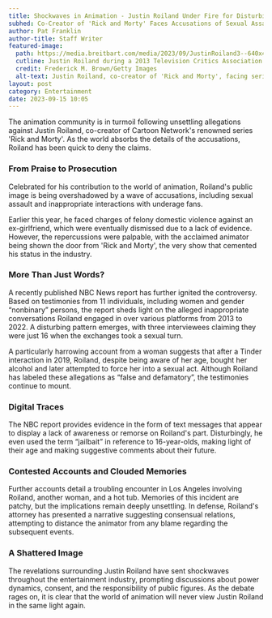 ```yaml
---
title: Shockwaves in Animation - Justin Roiland Under Fire for Disturbing Allegations
subhed: Co-Creator of 'Rick and Morty' Faces Accusations of Sexual Assault and Inappropriate Messaging
author: Pat Franklin
author-title: Staff Writer
featured-image: 
  path: https://media.breitbart.com/media/2023/09/JustinRoiland3--640x480.jpg
  cutline: Justin Roiland during a 2013 Television Critics Association tour event.
  credit: Frederick M. Brown/Getty Images
  alt-text: Justin Roiland, co-creator of 'Rick and Morty', facing serious allegations.
layout: post
category: Entertainment
date: 2023-09-15 10:05
---
```


The animation community is in turmoil following unsettling allegations against Justin Roiland, co-creator of Cartoon Network's renowned series 'Rick and Morty'. As the world absorbs the details of the accusations, Roiland has been quick to deny the claims.

### From Praise to Prosecution

Celebrated for his contribution to the world of animation, Roiland's public image is being overshadowed by a wave of accusations, including sexual assault and inappropriate interactions with underage fans.

Earlier this year, he faced charges of felony domestic violence against an ex-girlfriend, which were eventually dismissed due to a lack of evidence. However, the repercussions were palpable, with the acclaimed animator being shown the door from 'Rick and Morty', the very show that cemented his status in the industry.

### More Than Just Words?

A recently published NBC News report has further ignited the controversy. Based on testimonies from 11 individuals, including women and gender “nonbinary” persons, the report sheds light on the alleged inappropriate conversations Roiland engaged in over various platforms from 2013 to 2022. A disturbing pattern emerges, with three interviewees claiming they were just 16 when the exchanges took a sexual turn.

A particularly harrowing account from a woman suggests that after a Tinder interaction in 2019, Roiland, despite being aware of her age, bought her alcohol and later attempted to force her into a sexual act. Although Roiland has labeled these allegations as “false and defamatory”, the testimonies continue to mount.

### Digital Traces

The NBC report provides evidence in the form of text messages that appear to display a lack of awareness or remorse on Roiland's part. Disturbingly, he even used the term “jailbait” in reference to 16-year-olds, making light of their age and making suggestive comments about their future.

### Contested Accounts and Clouded Memories

Further accounts detail a troubling encounter in Los Angeles involving Roiland, another woman, and a hot tub. Memories of this incident are patchy, but the implications remain deeply unsettling. In defense, Roiland's attorney has presented a narrative suggesting consensual relations, attempting to distance the animator from any blame regarding the subsequent events.

### A Shattered Image

The revelations surrounding Justin Roiland have sent shockwaves throughout the entertainment industry, prompting discussions about power dynamics, consent, and the responsibility of public figures. As the debate rages on, it is clear that the world of animation will never view Justin Roiland in the same light again.
